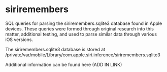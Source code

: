 # siriremembers
SQL queries for parsing the siriremembers.sqlite3 database found in Apple devices. These queries were formed through original research into this matter, additional testing, and used to parse similar data through various iOS versions.

The siriremembers.sqlite3 database is stored at /private/var/mobile/Library/com.apple.siri.inference/siriremembers.sqlite3

Additional information can be found here (ADD IN LINK)

